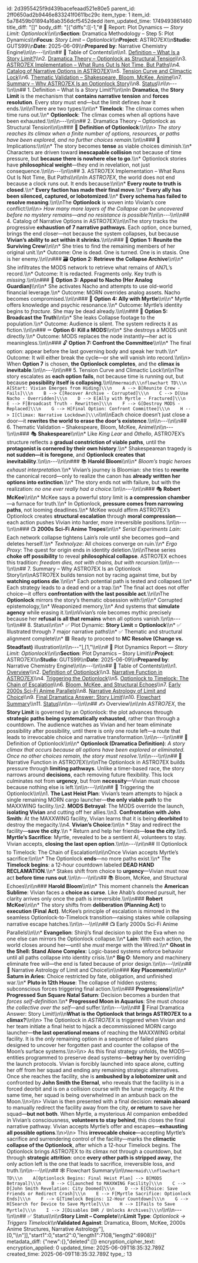 id: 2d3955425f9d439bacefeaad521e80e5
parent_id: 2ff0650ad2b9446e833241f0611bc29c
item_type: 1
item_id: 5a78459b01894a16ab356dcf5452dedd
item_updated_time: 1749493861460
title_diff: "[]"
body_diff: "[{\"diffs\":[[-1,\"# 📘 Report: Plot Dynamics — *Story Limit: Optionlock*\\\n\\\n**Section**: Dramatica Methodology – Step 5: Plot Dynamics\\\n**Focus**: *Story Limit – Optionlock*\\\n**Project**: ASTRO7EX\\\n**Studio**: GUTS99\\\n**Date**: 2025-06-09\\\n**Prepared by**: Narrative Chemistry Engine\\\n\\\n---\\\n\\\n## 📓 Table of Contents\\\n\\\n1. [Definition – What Is a Story Limit?](#1-definition--what-is-a-story-limit)\\\n2. [Dramatica Theory – Optionlock as Structural Tension](#2-dramatica-theory--optionlock-as-structural-tension)\\\n3. [ASTRO7EX Implementation – What Runs Out Is Not Time, But Paths](#3-astro7ex-implementation--what-runs-out-is-not-time-but-paths)\\\n4. [Catalog of Narrative Options in ASTRO7EX](#4-catalog-of-narrative-options-in-astro7ex)\\\n5. [Tension Curve and Climactic Lock](#5-tension-curve-and-climactic-lock)\\\n6. [Thematic Validation – Shakespeare, Bloom, McKee, Anime](#6-thematic-validation--shakespeare-bloom-mckee-anime)\\\n7. [Summary – Why ASTRO7EX Is an Optionlock Story](#7-summary--why-astro7ex-is-an-optionlock-story)\\\n8. [Status](#8-status)\\\n\\\n---\\\n\\\n## 1. Definition – What Is a Story Limit?\\\n\\\nIn **Dramatica**, the **Story Limit** is the mechanism that **contains narrative tension** and **forces resolution**. Every story must end—but the limit defines *how* it ends.\\\n\\\nThere are two types:\\\n\\\n* **Timelock**: The climax comes when time runs out.\\\n* **Optionlock**: The climax comes when all options have been exhausted.\\\n\\\n---\\\n\\\n## 2. Dramatica Theory – Optionlock as Structural Tension\\\n\\\n### 📌 **Definition of Optionlock**:\\\n\\\n> *The story reaches its climax when a finite number of options, resources, or paths have been explored, and no further choices remain.*\\\n\\\n### 🧠 Implications:\\\n\\\n* The story becomes **tense** as viable choices diminish.\\\n* Characters are driven toward **inescapable collision** not because of time pressure, but **because there is nowhere else to go**.\\\n* Optionlock stories have **philosophical weight**—they end in revelation, not just consequence.\\\n\\\n---\\\n\\\n## 3. ASTRO7EX Implementation – What Runs Out Is Not Time, But Paths\\\n\\\nIn *ASTRO7EX*, the world does not end because a clock runs out. It ends because:\\\n\\\n* **Every route to truth is closed**.\\\n* **Every faction has made their final move**.\\\n* **Every ally has been silenced, captured, or lobotomized**.\\\n* **Every schema has failed to resolve meaning**.\\\n\\\nThe **Optionlock** is woven into Vivian’s core conflict:\\\n\\\n> *How many more layers of the Collapse can be uncovered before no mystery remains—and no resistance is possible?*\\\n\\\n---\\\n\\\n## 4. Catalog of Narrative Options in ASTRO7EX\\\n\\\nThe story tracks the progressive **exhaustion of 7 narrative pathways**. Each option, once burned, brings the end closer—not because the system collapses, but because **Vivian’s ability to act within it shrinks**.\\\n\\\n### 🔐 **Option 1: Reunite the Surviving Crew**\\\n\\\n* She tries to find the remaining members of her original unit.\\\n* Outcome: One is dead. One is turned. One is in stasis. One is her enemy.\\\n\\\n### 🗃️ **Option 2: Retrieve the Collapse Archive**\\\n\\\n* She infiltrates the MODS network to retrieve what remains of AN7L’s record.\\\n* Outcome: It is redacted. Fragments only. Key truth is *missing*.\\\n\\\n### 🤝 **Option 3: Appeal to Nacho (Her Analog Guardian)**\\\n\\\n* She activates Nacho and attempts to use old-world financial leverage.\\\n* Outcome: MORN overrides analog assets. Nacho becomes compromised.\\\n\\\n### 👤 **Option 4: Ally with Myrtle**\\\n\\\n* Myrtle offers knowledge and psychic resonance.\\\n* Outcome: Myrtle’s identity begins to *fracture*. She may be dead already.\\\n\\\n### 🧠 **Option 5: Broadcast the Truth**\\\n\\\n* She leaks Collapse footage to the population.\\\n* Outcome: Audience is silent. The system redirects it as fiction.\\\n\\\n### ⚰️ **Option 6: Kill a MODS**\\\n\\\n* She destroys a MODS unit directly.\\\n* Outcome: MODS replaces the node instantly—her act is meaningless.\\\n\\\n### 🔓 **Option 7: Confront the Committee**\\\n\\\n* The final option: appear before the last governing body and speak her truth.\\\n* Outcome: It will either break the cycle—or she will vanish into record.\\\n\\\n> When **Option 7** is chosen, **the Optionlock completes**, and the **climax is inevitable**.\\\n\\\n---\\\n\\\n## 5. Tension Curve and Climactic Lock\\\n\\\nThe story escalates as **each option fails**, not because time is running out, but because **possibility itself is collapsing**.\\\n\\\n```mermaid\\\nflowchart TD\\\n    A[Start: Vivian Emerges from Hiding]\\\n    A --> B[Reunite Crew - Fails]\\\n    B --> C[Recover Archive - Corrupted]\\\n    C --> D[Use Nacho - Overridden]\\\n    D --> E[Ally with Myrtle - Fractured]\\\n    E --> F[Broadcast Truth - Rewritten]\\\n    F --> G[Destroy MODS - Replaced]\\\n    G --> H[Final Option: Confront Committee]\\\n    H --> I[Climax: Narrative Lockdown]\\\n```\\\n\\\nEach choice doesn’t just close a door—it **rewrites the world to erase the door’s existence**.\\\n\\\n---\\\n\\\n## 6. Thematic Validation – Shakespeare, Bloom, McKee, Anime\\\n\\\n---\\\n\\\n### 🎭 **Shakespeare**\\\n\\\n* Like *King Lear* and *Othello*, ASTRO7EX’s structure reflects a **gradual constriction of viable paths**, until the **protagonist is cornered by their own history**.\\\n* Shakespearean tragedy is **not sudden—it is foregone**, and **Optionlock creates that inevitability**.\\\n\\\n---\\\n\\\n### 📚 **Harold Bloom**\\\n\\\n* *Bloom’s tragic heroes exhaust interpretation.*\\\n* Vivian’s journey is Bloomian: she tries to **rewrite** the canonical record—only to realize the canon has **already written her options into extinction**.\\\n* The story ends not with failure, but with the realization: *no one ever really had a choice*.\\\n\\\n---\\\n\\\n### 🎭 **Robert McKee**\\\n\\\n* McKee says a powerful story limit is **a compression chamber**—a furnace for truth.\\\n* In Optionlock, **pressure comes from narrowing paths**, not looming deadlines.\\\n* McKee would affirm ASTRO7EX’s Optionlock creates **structural escalation** through **moral compression**—each action pushes Vivian into harder, more irreversible positions.\\\n\\\n---\\\n\\\n### 📺 **2000s Sci-Fi Anime Tropes**\\\n\\\n* *Serial Experiments Lain*: Each network collapse tightens Lain’s role until she becomes god—and deletes herself.\\\n* *Texhnolyze*: All choices converge on ruin.\\\n* *Ergo Proxy*: The quest for origin ends in identity deletion.\\\n\\\nThese series **choke off possibility** to reveal **philosophical collapse**. ASTRO7EX echoes this tradition: *freedom dies, not with chains, but with recursion*.\\\n\\\n---\\\n\\\n## 7. Summary – Why ASTRO7EX Is an Optionlock Story\\\n\\\nASTRO7EX builds tension not by racing against time, but by **watching options die**.\\\n\\\n* Each potential path is tested and collapsed.\\\n* Each strategy leads to a dead end or a trap.\\\n* The final act does not offer choice—it offers **confrontation with the last possible act**.\\\n\\\nThe **Optionlock** mirrors the story’s thematic obsession with:\\\n\\\n* Corrupted epistemology,\\\n* Weaponized memory,\\\n* And systems that **simulate agency** while erasing it.\\\n\\\nVivian’s role becomes mythic precisely because her **refusal is all that remains** when all options vanish.\\\n\\\n---\\\n\\\n## 8. Status\\\n\\\n* ✅ Plot Dynamic: **Story Limit = Optionlock**\\\n* ✅ Illustrated through 7 major narrative paths\\\n* ✅ Thematic and structural alignment complete\\\n* 🟩 Ready to proceed to **MC Resolve (Change vs. Steadfast)** illustration\\\n\\\n---\"],[1,\"\\\n\\\n# 📘 Plot Dynamics Report — *Story Limit: Optionlock*\\\n\\\n**Section**: Plot Dynamics – Story Limit\\\n**Project**: ASTRO7EX\\\n**Studio**: GUTS99\\\n**Date**: 2025-06-09\\\n**Prepared by**: Narrative Chemistry Engine\\\n\\\n---\\\n\\\n## 📓 Table of Contents\\\n\\\n1. [Overview](#overview)\\\n2. [Definition of Optionlock](#definition-of-optionlock)\\\n3. [Narrative Function in ASTRO7EX](#narrative-function-in-astro7ex)\\\n4. [Triggering the Optionlock](#triggering-the-optionlock)\\\n5. [Optionlock to Timelock: The Chain of Escalation](#optionlock-to-timelock-the-chain-of-escalation)\\\n6. [Bloom, McKee, and Structural Echoes](#bloom-mckee-and-structural-echoes)\\\n7. [Early 2000s Sci-Fi Anime Parallels](#early-2000s-sci-fi-anime-parallels)\\\n8. [Narrative Astrology of Limit and Choice](#narrative-astrology-of-limit-and-choice)\\\n9. [Final Dramatica Answer: Story Limit](#final-dramatica-answer-story-limit)\\\n10. [Flowchart Summary](#flowchart-summary)\\\n11. [Status](#status)\\\n\\\n---\\\n\\\n## ✍️ Overview\\\n\\\nIn *ASTRO7EX*, the **Story Limit** is governed by an Optionlock: the plot advances through **strategic paths being systematically exhausted**, rather than through a countdown. The audience watches as Vivian and her team eliminate possibility after possibility, until there is only one route left—a route that leads to irrevocable choice and narrative transformation.\\\n\\\n---\\\n\\\n## 🔐 Definition of Optionlock\\\n\\\n* **Optionlock (Dramatica Definition)**: *A story climax that occurs because all options have been explored or eliminated. Once no other choices remain, the story must resolve.*\\\n\\\n---\\\n\\\n## 🧠 Narrative Function in ASTRO7EX\\\n\\\nThe Optionlock in ASTRO7EX builds pressure through **limiting pathways**. Unlike a timer-based race, the story narrows around **decisions**, each removing future flexibility. This lock culminates not from **urgency**, but from **necessity**—Vivian must choose because nothing else is left.\\\n\\\n---\\\n\\\n## 🚨 Triggering the Optionlock\\\n\\\n1. **The Last Heist Plan**: Vivian’s team attempts to hijack a single remaining MORN cargo launcher—**the only viable path** to the MAXXWING facility.\\\n2. **MODS Betrayal**: The MODS override the launch, **isolating Vivian** and cutting off her allies.\\\n3. **Confrontation with John Smith**: At the MAXXWING facility, Vivian learns that it is being **deorbited** to destroy the megacity.\\\n4. **Vivian’s Choice**:\\\n\\\n   * Stay and redirect the facility—**save the city**.\\\n   * Return and help her friends—**lose the city**.\\\n5. **Myrtle’s Sacrifice**: Myrtle, revealed to be a sentient AI, volunteers to stay. Vivian accepts, **closing the last open option**.\\\n\\\n---\\\n\\\n## ⛓️ Optionlock to Timelock: The Chain of Escalation\\\n\\\nOnce Vivian accepts Myrtle’s sacrifice:\\\n\\\n* The Optionlock **ends**—no more paths exist.\\\n* The **Timelock begins**: a 12-hour countdown labeled **DEAD HAND RECLAMATION**.\\\n* Stakes shift from choice to **urgency**—Vivian must now act **before time runs out**.\\\n\\\n---\\\n\\\n## 📚 Bloom, McKee, and Structural Echoes\\\n\\\n### **Harold Bloom**\\\n\\\n* This moment channels the **American Sublime**: Vivian faces a **choice as curse**. Like Ahab’s doomed pursuit, her clarity arrives only once the path is irreversible.\\\n\\\n### **Robert McKee**\\\n\\\n* The story shifts from **deliberation (Planning Act)** to **execution (Final Act)**. McKee’s principle of escalation is mirrored in the seamless Optionlock-to-Timelock transition—raising stakes while collapsing narrative escape hatches.\\\n\\\n---\\\n\\\n## 📺 Early 2000s Sci-Fi Anime Parallels\\\n\\\n* **Evangelion**: Shinji’s final decision to pilot the Eva when no one else can mirrors the Optionlock collapse.\\\n* **Lain**: With each action, the world closes around her—until she *must* merge with the Wired.\\\n* **Ghost in the Shell: Stand Alone Complex**: Logic-based systems enforce behavior until all paths collapse into identity crisis.\\\n* **Big O**: Memory and machinery eliminate free will—the end is fated because of prior design.\\\n\\\n---\\\n\\\n## 🌌 Narrative Astrology of Limit and Choice\\\n\\\n### **Key Placements**\\\n\\\n* **Saturn in Aries**: Choice restricted by fate, obligation, and unfinished war.\\\n* **Pluto in 12th House**: The collapse of hidden systems; subconscious forces triggering final action.\\\n\\\n### **Progressions**\\\n\\\n* **Progressed Sun Square Natal Saturn**: Decision becomes a burden that *forces self-definition*.\\\n* **Progressed Moon in Aquarius**: She must *choose the collective over the self*—and suffer.\\\n\\\n---\\\n\\\n## 🧾 Final Dramatica Answer: Story Limit\\\n\\\n**What is the Optionlock that brings ASTRO7EX to a climax?**\\\n\\\n> The Optionlock in *ASTRO7EX* is triggered when Vivian and her team initiate a final heist to hijack a decommissioned MORN cargo launcher—**the last operational means** of reaching the MAXXWING orbital facility. It is the *only* remaining option in a sequence of failed plans designed to uncover her forgotten past and counter the collapse of the Moon’s surface systems.\\\n>\\\n> As this final strategy unfolds, the MODS—entities programmed to preserve dead systems—**betray her** by overriding the launch protocols. Vivian is forcibly launched into space alone, cutting her off from her squad and ending any remaining strategic alternatives. Once she reaches the facility, she is **ambushed by a lobotomizer unit** and confronted by **John Smith the Eternal**, who reveals that the facility is in a forced deorbit and is on a collision course with the lunar megacity. At the same time, her squad is being overwhelmed in an ambush back on the Moon.\\\n>\\\n> Vivian is then presented with a final decision: **remain aboard** to manually redirect the facility away from the city, **or return** to save her squad—**but not both**. When Myrtle, a mysterious AI companion embedded in Vivian’s consciousness, **volunteers to stay behind**, this closes the final narrative pathway. Vivian accepts Myrtle’s offer and escapes—**exhausting all possible options**.\\\n>\\\n> This **irrevocable choice**—accepting Myrtle’s sacrifice and surrendering control of the facility—marks the **climactic collapse of the Optionlock**, after which a 12-hour Timelock begins. The Optionlock brings ASTRO7EX to its climax not through a countdown, but through **strategic attrition**: once **every other path is stripped away**, the only action left is the one that leads to sacrifice, irreversible loss, and truth.\\\n\\\n---\\\n\\\n## 🕸️ Flowchart Summary\\\n\\\n```mermaid\\\nflowchart TD\\\n    A[Optionlock Begins: Final Heist Plan] --> B[MODS Betrayal]\\\n    B --> C[Launched to MAXXWING Facility]\\\n    C --> D[John Smith Revelation: City Doomed]\\\n    D --> E[Choice: Save Friends or Redirect Crash]\\\n    E --> F[Myrtle Sacrifice: Optionlock Ends]\\\n    F --> G[Timelock Begins: 12-Hour Countdown]\\\n    G --> H[Search for Device to Save Myrtle]\\\n    H --> I[Fails to Save Myrtle]\\\n    I --> J[Disables DHR / Unlocks Archives]\\\n```\\\n\\\n---\\\n\\\n## ✅ Status\\\n\\\n**Story Limit – Complete**\\\n**Limit Type**: *Optionlock → Triggers Timelock*\\\n**Validated Against**: Dramatica, Bloom, McKee, 2000s Anime Structures, Narrative Astrology\"],[0,\"\\\n\"]],\"start1\":0,\"start2\":0,\"length1\":7108,\"length2\":6908}]"
metadata_diff: {"new":{},"deleted":[]}
encryption_cipher_text: 
encryption_applied: 0
updated_time: 2025-06-09T18:35:32.789Z
created_time: 2025-06-09T18:35:32.789Z
type_: 13